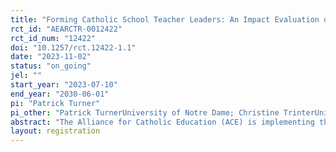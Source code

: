 ```yaml
---
title: "Forming Catholic School Teacher Leaders: An Impact Evaluation of the ACE Ascent Program"
rct_id: "AEARCTR-0012422"
rct_id_num: "12422"
doi: "10.1257/rct.12422-1.1"
date: "2023-11-02"
status: "on_going"
jel: ""
start_year: "2023-07-10"
end_year: "2030-06-01"
pi: "Patrick Turner"
pi_other: "Patrick TurnerUniversity of Notre Dame; Christine TrinterUniversity of Notre Dame"
abstract: "The Alliance for Catholic Education (ACE) is implementing the ACE Ascent Program, a new program which will provide math teachers in Catholic schools with training and professional development with the goal of improving students’ academic achievement. LEO is working with ACE to help them randomly select schools who will participate in the program. LEO will support ACE by randomly selecting teachers for the program and, in the future, assisting ACE with data analysis to determine if their program had an impact on the academic performance of students, particularly in the subject of math."
layout: registration
---
```


